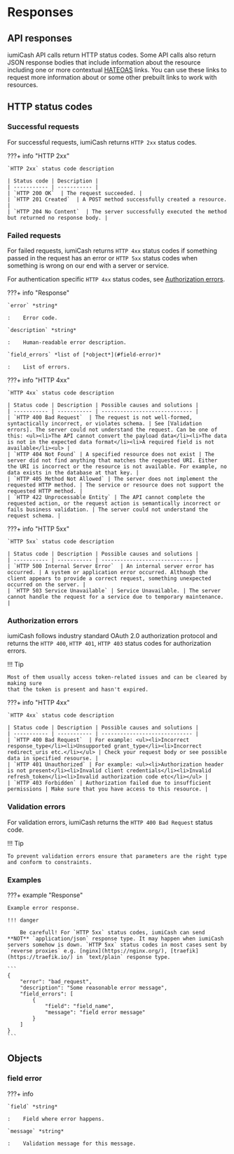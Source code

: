 # Responses

## API responses

iumiCash API calls return HTTP status codes. Some API calls also return JSON response bodies 
that include information about the resource including one or more contextual [HATEOAS] links. 
You can use these links to request more information about or some other prebuilt links to work with resources. 

## HTTP status codes

### Successful requests

For successful requests, iumiCash returns `HTTP 2xx` status codes.

???+ info "HTTP 2xx"
    
    `HTTP 2xx` status code description

    | Status code | Description |
    | ----------- | ----------- |
    | `HTTP 200 OK`  | The request succeeded. |
    | `HTTP 201 Created`  | A POST method successfully created a resource. |
    | `HTTP 204 No Content`  | The server successfully executed the method but returned no response body. |


### Failed requests

For failed requests, iumiCash returns `HTTP 4xx` status codes if something passed 
in the request has an error or `HTTP 5xx` status codes when something is wrong on our end 
with a server or service.

For authentication specific `HTTP 4xx` status codes, see [Authorization errors].

???+ info "Response"

    `error` *string*
    
    :    Error code.

    `description` *string*
    
    :    Human-readable error description.

    `field_errors` *list of [*object*](#field-error)*
    
    :    List of errors. 
    
???+ info "HTTP 4xx"

    `HTTP 4xx` status code description
    
    | Status code | Description | Possible causes and solutions | 
    | ----------- | ----------- | ----------------------------- |
    | `HTTP 400 Bad Request`  | The request is not well-formed, syntactically incorrect, or violates schema. | See [Validation errors]. The server could not understand the request. Can be one of this: <ul><li>The API cannot convert the payload data</li><li>The data is not in the expected data format</li><li>A required field is not available</li><ul> | 
    | `HTTP 404 Not Found` | A specified resource does not exist | The server did not find anything that matches the requested URI. Either the URI is incorrect or the resource is not available. For example, no data exists in the database at that key. |
    | `HTTP 405 Method Not Allowed` | The server does not implement the requested HTTP method. | The service or resource does not support the requested HTTP method. |
    | `HTTP 422 Unprocessable Entity` | The API cannot complete the requested action, or the request action is semantically incorrect or fails business validation. | The server could not understand the request schema. |
    
???+ info "HTTP 5xx"

    `HTTP 5xx` status code description
    
    | Status code | Description | Possible causes and solutions | 
    | ----------- | ----------- | ----------------------------- |
    | `HTTP 500 Internal Server Error`  | An internal server error has occurred. | A system or application error occurred. Although the client appears to provide a correct request, something unexpected occurred on the server. | 
    | `HTTP 503 Service Unavailable` | Service Unavailable. | The server cannot handle the request for a service due to temporary maintenance. |
    


### Authorization errors

iumiCash follows industry standard OAuth 2.0 authorization protocol and returns the 
`HTTP 400`, `HTTP 401`, `HTTP 403` status codes for authorization errors. 

!!! Tip

    Most of them usually access token-related issues and can be cleared by making sure 
    that the token is present and hasn't expired.

???+ info "HTTP 4xx"

    `HTTP 4xx` status code description
    
    | Status code | Description | Possible causes and solutions | 
    | ----------- | ----------- | ----------------------------- |
    | `HTTP 400 Bad Request`  | For example: <ul><li>Incorrect response_type</li><li>Unsupported grant_type</li><li>Incorrect redirect_uris etc.</li></ul> | Check your request body or see possible data in specified resourse. | 
    | `HTTP 401 Unauthorized` | For example: <ul><li>Authorization header is not present</li><li>Invalid client credentials</li><li>Invalid refresh_token</li><li>Invalid authorization code etc</li></ul> |
    | `HTTP 403 Forbidden` | Authorization failed due to insufficient permissions | Make sure that you have access to this resource. |

### Validation errors

For validation errors, iumiCash returns the `HTTP 400 Bad Request` status code.

!!! Tip

    To prevent validation errors ensure that parameters are the right type and conform to constraints.

### Examples

???+ example "Response"
    
    Example error response.

    !!! danger
        
        Be carefull! For `HTTP 5xx` status codes, iumiCash can send **NOT** `application/json` response type. It may happen when iumiCash servers somehow is down. `HTTP 5xx` status codes in most cases sent by `reverse proxies` e.g. [nginx](https://nginx.org/), [traefik](https://traefik.io/) in `text/plain` response type.

    ```
    {
        "error": "bad_request",
        "description": "Some reasonable error message",
        "field_errors": [
            {
                "field": "field_name",
                "message": "field error message"
            }
        ]
    }
    ```

## Objects

### field error

???+ info

    `field` *string*
    
    :    Field where error happens.

    `message` *string*
    
    :    Validation message for this message.

    
[HATEOAS]: /orders/create_order/#hateoas
[Authorization errors]: #authorization-errors
[Validation errors]: #validation-errors
